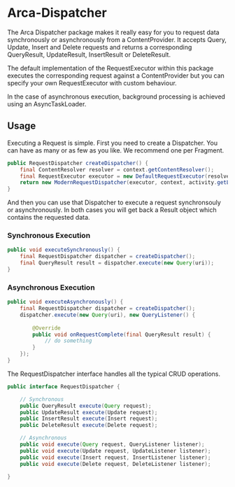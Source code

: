 # Arca-Dispatcher

The Arca Dispatcher package makes it really easy for you to request data synchronously or asynchronously from a ContentProvider. It accepts Query, Update, Insert and Delete requests and returns a corresponding QueryResult, UpdateResult, InsertResult or DeleteResult.

The default implementation of the RequestExecutor within this package executes the corresponding request against a ContentProvider but you can specify your own RequestExecutor with custom behaviour. 

In the case of asynchronous execution, background processing is achieved using an AsyncTaskLoader.

## Usage

Executing a Request is simple. First you need to create a Dispatcher. You can have as many or as few as you like. We recommend one per Fragment.

```java
public RequestDispatcher createDispatcher() {
    final ContentResolver resolver = context.getContentResolver();
    final RequestExecutor executor = new DefaultRequestExecutor(resolver);
    return new ModernRequestDispatcher(executor, context, activity.getLoaderManager());
}
```

And then you can use that Dispatcher to execute a request synchronsouly or asynchronously. In both cases you will get back a Result object which contains the requested data.

### Synchronous Execution

```java
public void executeSynchronously() {
    final RequestDispatcher dispatcher = createDispatcher();
    final QueryResult result = dispatcher.execute(new Query(uri));
}
```

### Asynchronous Execution

```java
public void executeAsynchronously() {
    final RequestDispatcher dispatcher = createDispatcher();
    dispatcher.execute(new Query(uri), new QueryListener() {
        
        @Override
        public void onRequestComplete(final QueryResult result) {
            // do something
        }
    });
}
```

The RequestDispatcher interface handles all the typical CRUD operations.

```java
public interface RequestDispatcher {

    // Synchronous
    public QueryResult execute(Query request);
    public UpdateResult execute(Update request);
	public InsertResult execute(Insert request);
	public DeleteResult execute(Delete request);

	// Asynchronous
	public void execute(Query request, QueryListener listener);
	public void execute(Update request, UpdateListener listener);
	public void execute(Insert request, InsertListener listener);
	public void execute(Delete request, DeleteListener listener);
	
}
```